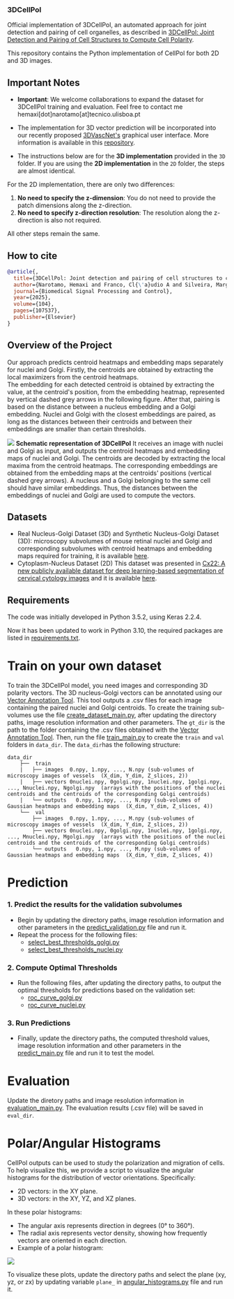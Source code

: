 ### 3DCellPol
Official implementation of 3DCellPol, an automated approach for joint detection and pairing of cell organelles, as described in [3DCellPol: Joint Detection and Pairing of Cell Structures to Compute Cell Polarity](https://www.sciencedirect.com/science/article/pii/S1746809425000485).

This repository contains the Python implementation of CellPol for both 2D and 3D images.


## Important Notes

* **Important**: We welcome collaborations to expand the dataset for 3DCellPol training and evaluation. Feel free to contact me hemaxi[dot]narotamo[at]tecnico.ulisboa.pt

* The implementation for 3D vector prediction will be incorporated into our recently proposed [3DVascNet's](https://github.com/HemaxiN/3DVascNet/wiki) graphical user interface. More information is available in this [repository](https://github.com/HemaxiN/3DArtificialVision).
* The instructions below are for the **3D implementation** provided in the `3D` folder. If you are using the **2D implementation** in the `2D` folder, the steps are almost identical. 

For the 2D implementation, there are only two differences:
1. **No need to specify the z-dimension**: You do not need to provide the patch dimensions along the z-direction.
2. **No need to specify z-direction resolution**: The resolution along the z-direction is also not required.

All other steps remain the same.

## How to cite

```bibtex
@article{,
  title={3DCellPol: Joint detection and pairing of cell structures to compute cell polarity},
  author={Narotamo, Hemaxi and Franco, Cl{\'a}udio A and Silveira, Margarida},
  journal={Biomedical Signal Processing and Control},
  year={2025},
  volume={104},
  pages={107537},
  publisher={Elsevier}
}
```

## Overview of the Project

Our approach predicts centroid heatmaps and embedding maps separately for nuclei and Golgi. Firstly, the centroids are obtained by extracting the local maximizers from the centroid heatmaps.  
The embedding for each detected centroid is obtained by extracting the value, at the centroid's position, from the embedding heatmap, represented by vertical dashed grey arrows in the following figure.
After that, pairing is based on the distance between a nucleus embedding and a Golgi embedding. Nuclei and Golgi with the closest embeddings are paired, as long as the distances between their centroids and between their embeddings are smaller than certain thresholds. 

![](https://github.com/HemaxiN/3DCellPol/blob/main/images/overview.jpg)
**Schematic representation of 3DCellPol** It receives an image with nuclei and Golgi as input, and outputs the centroid heatmaps and embedding maps of nuclei and Golgi. The centroids are decoded by extracting the local maxima from the centroid heatmaps. The corresponding embeddings are obtained from the embedding maps at the centroids' positions (vertical dashed grey arrows). A nucleus and a Golgi belonging to the same cell should have similar embeddings. Thus, the distances between the embeddings of nuclei and Golgi are used to compute the vectors.


## Datasets

* Real Nucleus-Golgi Dataset (3D) and Synthetic Nucleus-Golgi Dataset (3D): microscopy subvolumes of mouse retinal nuclei and Golgi and corresponding subvolumes with centroid heatmaps and embedding maps required for training, it is available [here](https://huggingface.co/datasets/Hemaxi/3DNGPol).
* Cytoplasm-Nucleus Dataset (2D)
  This dataset was presented in [Cx22: A new publicly available dataset for deep learning-based segmentation of cervical cytology images](https://www.sciencedirect.com/science/article/pii/S0010482522009027) and it is available [here](https://github.com/LGQ330/Cx22).

## Requirements

The code was initially developed in Python 3.5.2, using Keras 2.2.4. 

Now it has been updated to work in Python 3.10, the required packages are listed in [requirements.txt](https://github.com/HemaxiN/3DCellPol/blob/main/requirements.txt).

# Train on your own dataset

To train the 3DCellPol model, you need images and corresponding 3D polarity vectors.
The 3D nucleus-Golgi vectors can be annotated using our [Vector Annotation Tool](https://github.com/HemaxiN/VectorAnnotationTool). This tool outputs a .csv files for each image containing the paired nuclei and Golgi centroids. 
To create the training sub-volumes use the file [create_dataset_main.py](https://github.com/HemaxiN/3DCellPol/blob/main/3D/create_dataset_main.py), after updating the directory paths, image resolution information and other parameters. The `gt_dir` is the path to the folder containing the .csv files obtained with the [Vector Annotation Tool](https://github.com/HemaxiN/VectorAnnotationTool).
Then, run the file [train_main.py](https://github.com/HemaxiN/3DCellPol/blob/main/3D/train_main.py) to create the ```train``` and ```val``` folders in ```data_dir```. The ```data_dir```has the following structure: 

```
data_dir
    ├──  train
    |   ├── images  0.npy, 1.npy, ..., N.npy (sub-volumes of microscopy images of vessels  (X_dim, Y_dim, Z_slices, 2))
    |   ├── vectors 0nuclei.npy, 0golgi.npy, 1nuclei.npy, 1golgi.npy, ..., Nnuclei.npy, Ngolgi.npy  (arrays with the positions of the nuclei centroids and the centroids of the corresponding Golgi centroids)
    |   └── outputs   0.npy, 1.npy, ..., N.npy (sub-volumes of Gaussian heatmaps and embedding maps  (X_dim, Y_dim, Z_slices, 4))
    └──  val
        ├── images  0.npy, 1.npy, ..., M.npy (sub-volumes of microscopy images of vessels  (X_dim, Y_dim, Z_slices, 2))
        ├── vectors 0nuclei.npy, 0golgi.npy, 1nuclei.npy, 1golgi.npy, ..., Mnuclei.npy, Mgolgi.npy  (arrays with the positions of the nuclei centroids and the centroids of the corresponding Golgi centroids)
        └── outputs   0.npy, 1.npy, ..., M.npy (sub-volumes of Gaussian heatmaps and embedding maps  (X_dim, Y_dim, Z_slices, 4))
```

# Prediction

### 1. Predict the results for the validation subvolumes
- Begin by updating the directory paths, image resolution information and other parameters in the [predict_validation.py](https://github.com/HemaxiN/3DCellPol/blob/main/3D/optimization/predict_validation.py) file and run it.  
- Repeat the process for the following files:
  - [select_best_thresholds_golgi.py](https://github.com/HemaxiN/3DCellPol/blob/main/3D/optimization/select_best_thresholds_golgi.py)
  - [select_best_thresholds_nuclei.py](https://github.com/HemaxiN/3DCellPol/blob/main/3D/optimization/select_best_thresholds_nuclei.py)

### 2. Compute Optimal Thresholds
- Run the following files, after updating the directory paths, to output the optimal thresholds for predictions based on the validation set:
  - [roc_curve_golgi.py](https://github.com/HemaxiN/3DCellPol/blob/main/3D/optimization/roc_curve_golgi.py)
  - [roc_curve_nuclei.py](https://github.com/HemaxiN/3DCellPol/blob/main/3D/optimization/roc_curve_nuclei.py)

### 3. Run Predictions
- Finally, update the directory paths, the computed threshold values, image resolution information and other parameters in the [predict_main.py](https://github.com/HemaxiN/3DCellPol/blob/main/3D/predict_main.py) file and run it to test the model.

# Evaluation

Update the diretory paths and image resolution information in [evaluation_main.py](https://github.com/HemaxiN/3DCellPol/blob/main/3D/evaluation_main.py). The evaluation results (.csv file) will be saved in `eval_dir`.

# Polar/Angular Histograms

CellPol outputs can be used to study the polarization and migration of cells. To help visualize this, we provide a script to visualize the angular histograms for the distribution of vector orientations. Specifically:

- 2D vectors: in the XY plane.
- 3D vectors: in the XY, YZ, and XZ planes.

In these polar histograms:

- The angular axis represents direction in degrees (0° to 360°).
- The radial axis represents vector density, showing how frequently vectors are oriented in each direction.
- Example of a polar histogram:

![](https://github.com/HemaxiN/3DCellPol/blob/main/images/polar_histogram_example.png)

To visualize these plots, update the directory paths and select the plane (xy, yz, or zx) by updating variable `plane_` in [angular_histograms.py](https://github.com/HemaxiN/3DCellPol/blob/main/3D/angular_histograms.py) file and run it.
